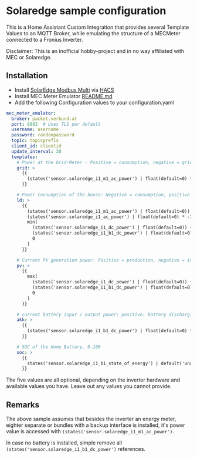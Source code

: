 # Solaredge sample configuration

This is a Home Assistant Custom Integration that provides several Template Values to an MQTT Broker, while emulating the structure of a MECMeter connected to a Fronius Inverter.

Disclaimer: This is an inofficial hobby-project and in no way affiliated with MEC or Solaredge.

## Installation

- Install [SolarEdge Modbus Multi](https://github.com/WillCodeForCats/solaredge-modbus-multi) via [HACS](https://www.hacs.xyz/)
- Install MEC Meter Emulator [README.md](../README.md)
- Add the following Configuration values to your configuration.yaml
  
```yaml
mec_meter_emulator:
  broker: packet.verbund.at
  port: 8883  # Uses TLS per default
  username: username
  password: randompassword
  topic: topicprefix
  client_id: clientid
  update_interval: 30
  templates:
    # Power at the Grid-Meter - Positive = consumption, negative = grid feed in
    grid: >
      {{
        (states('sensor.solaredge_i1_m1_ac_power') | float(default=0) * -1 )
      }}

    # Power consumption of the house: Negative = consumption, positive = invalid
    ld: >
      {{
        (states('sensor.solaredge_i1_m1_ac_power') | float(default=0)) +
        (states('sensor.solaredge_i1_ac_power') | float(default=0) * -1 ) +
        min(
          (states('sensor.solaredge_i1_dc_power') | float(default=0)) +
          (states('sensor.solaredge_i1_b1_dc_power') | float(default=0)),
          0
        )
      }}

    # Current PV generation power: Positive = production, negative = invalid
    pv: >
      {{
        max(
          (states('sensor.solaredge_i1_dc_power') | float(default=0)) +
          (states('sensor.solaredge_i1_b1_dc_power') | float(default=0)),
          0
        )
      }}

    # current battery input / output power: positive: battery discharging, negative: battery charging
    akk: >
      {{
        (states('sensor.solaredge_i1_b1_dc_power') | float(default=0) * -1 )
      }}

    # SOC of the Home Battery, 0-100
    soc: >
      {{
        states('sensor.solaredge_i1_b1_state_of_energy') | default('unavailable')
      }}
```

The five values are all optional, depending on the inverter hardware and available values you have. Leave out any values you cannot provide.

## Remarks

The above sample assumes that besides the inverter an energy meter, eighter separate or bundles with a backup interface is installed, it's power value is accessed with `(states('sensor.solaredge_i1_m1_ac_power')`.

In case no battery is installed, simple remove all `(states('sensor.solaredge_i1_b1_dc_power')` references.
